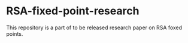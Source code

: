 # RSA-fixed-point-research
This repository is a part of to be released research paper on RSA foxed points.
